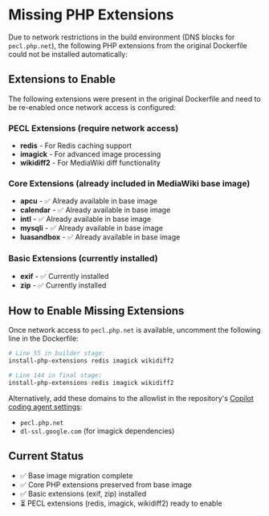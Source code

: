 # Missing PHP Extensions

Due to network restrictions in the build environment (DNS blocks for `pecl.php.net`), the following PHP extensions from the original Dockerfile could not be installed automatically:

## Extensions to Enable

The following extensions were present in the original Dockerfile and need to be re-enabled once network access is configured:

### PECL Extensions (require network access)
- **redis** - For Redis caching support
- **imagick** - For advanced image processing 
- **wikidiff2** - For MediaWiki diff functionality

### Core Extensions (already included in MediaWiki base image)
- **apcu** - ✅ Already available in base image
- **calendar** - ✅ Already available in base image  
- **intl** - ✅ Already available in base image
- **mysqli** - ✅ Already available in base image
- **luasandbox** - ✅ Already available in base image

### Basic Extensions (currently installed)
- **exif** - ✅ Currently installed
- **zip** - ✅ Currently installed

## How to Enable Missing Extensions

Once network access to `pecl.php.net` is available, uncomment the following line in the Dockerfile:

```dockerfile
# Line 55 in builder stage:
install-php-extensions redis imagick wikidiff2

# Line 144 in final stage:  
install-php-extensions redis imagick wikidiff2
```

Alternatively, add these domains to the allowlist in the repository's [Copilot coding agent settings](https://github.com/TheWanderingCitizen/scwiki-cn-docker-images/settings/copilot/coding_agent):
- `pecl.php.net`
- `dl-ssl.google.com` (for imagick dependencies)

## Current Status
- ✅ Base image migration complete
- ✅ Core PHP extensions preserved from base image
- ✅ Basic extensions (exif, zip) installed
- ⏳ PECL extensions (redis, imagick, wikidiff2) ready to enable
